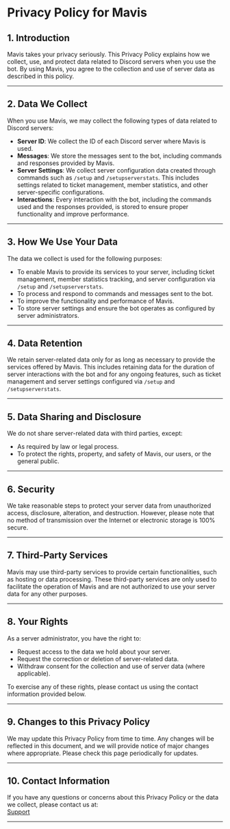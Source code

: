 <link rel="stylesheet" type="text/css" href="styles.css">


# Privacy Policy for Mavis

## **1. Introduction**
Mavis takes your privacy seriously. This Privacy Policy explains how we collect, use, and protect data related to Discord servers when you use the bot. By using Mavis, you agree to the collection and use of server data as described in this policy.

---

## **2. Data We Collect**
When you use Mavis, we may collect the following types of data related to Discord servers:

- **Server ID**: We collect the ID of each Discord server where Mavis is used.
- **Messages**: We store the messages sent to the bot, including commands and responses provided by Mavis.
- **Server Settings**: We collect server configuration data created through commands such as `/setup` and `/setupserverstats`. This includes settings related to ticket management, member statistics, and other server-specific configurations.
- **Interactions**: Every interaction with the bot, including the commands used and the responses provided, is stored to ensure proper functionality and improve performance.

---

## **3. How We Use Your Data**
The data we collect is used for the following purposes:
- To enable Mavis to provide its services to your server, including ticket management, member statistics tracking, and server configuration via `/setup` and `/setupserverstats`.
- To process and respond to commands and messages sent to the bot.
- To improve the functionality and performance of Mavis.
- To store server settings and ensure the bot operates as configured by server administrators.

---

## **4. Data Retention**
We retain server-related data only for as long as necessary to provide the services offered by Mavis. This includes retaining data for the duration of server interactions with the bot and for any ongoing features, such as ticket management and server settings configured via `/setup` and `/setupserverstats`.

---

## **5. Data Sharing and Disclosure**
We do not share server-related data with third parties, except:
- As required by law or legal process.
- To protect the rights, property, and safety of Mavis, our users, or the general public.

---

## **6. Security**
We take reasonable steps to protect your server data from unauthorized access, disclosure, alteration, and destruction. However, please note that no method of transmission over the Internet or electronic storage is 100% secure.

---

## **7. Third-Party Services**
Mavis may use third-party services to provide certain functionalities, such as hosting or data processing. These third-party services are only used to facilitate the operation of Mavis and are not authorized to use your server data for any other purposes.

---

## **8. Your Rights**
As a server administrator, you have the right to:
- Request access to the data we hold about your server.
- Request the correction or deletion of server-related data.
- Withdraw consent for the collection and use of server data (where applicable).

To exercise any of these rights, please contact us using the contact information provided below.

---

## **9. Changes to this Privacy Policy**
We may update this Privacy Policy from time to time. Any changes will be reflected in this document, and we will provide notice of major changes where appropriate. Please check this page periodically for updates.

---

## **10. Contact Information**
If you have any questions or concerns about this Privacy Policy or the data we collect, please contact us at:  
[Support](https://discord.gg/EmtuD6aMuU)

---
